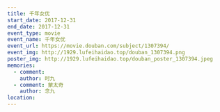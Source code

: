 ```yaml
---
title: 千年女优
start_date: 2017-12-31
end_date: 2017-12-31
event_type: movie
event_name: 千年女优
event_url: https://movie.douban.com/subject/1307394/
event_img: http://1929.lufeihaidao.top/douban_1307394.png
poster_img: http://1929.lufeihaidao.top/douban_poster_1307394.jpeg
memories:
  - comment: 
    author: 时九
  - comment: 蒙太奇
    author: 念九
location: 
---
```

